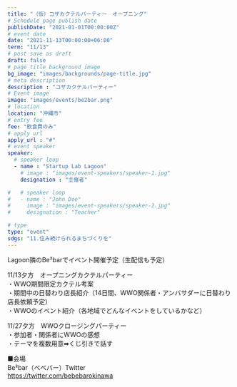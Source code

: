 ```yaml
---
title: "（仮）コザカクテルパーティー　オープニング"
# Schedule page publish date
publishDate: "2021-01-01T00:00:00Z"
# event date
date: "2021-11-13T00:00:00+06:00"
term: "11/13"
# post save as draft
draft: false
# page title background image
bg_image: "images/backgrounds/page-title.jpg"
# meta description
description : "コザカクテルパーティー"
# Event image
image: "images/events/be2bar.png"
# location
location: "沖縄市"
# entry fee
fee: "飲食費のみ"
# apply url
apply_url : "#"
# event speaker
speaker:
  # speaker loop
  - name : "Startup Lab Lagoon"
    # image : "images/event-speakers/speaker-1.jpg"
    designation : "主催者"

#   # speaker loop
#   - name : "John Doe"
#     image : "images/event-speakers/speaker-2.jpg"
#     designation : "Teacher"

# type
type: "event"
sdgs: "11.住み続けられるまちづくりを"
---
```


Lagoon隣のBe²barでイベント開催予定（生配信も予定）  
  
11/13夕方　オープニングカクテルパーティー  
・WWO期間限定カクテル考案  
・期間中の日替わり店長紹介（14日間、WWO関係者・アンバサダーに日替わり店長依頼予定）  
・WWOのイベント紹介（各地域でどんなイベントをしているかなど）  
  
11/27夕方　WWOクロージングパーティー  
・参加者・関係者にWWOの感想  
・テーマを複数用意➡︎くじ引きで話す  
  
■会場  
Be²bar（ベベバー）Twitter  
https://twitter.com/bebebarokinawa